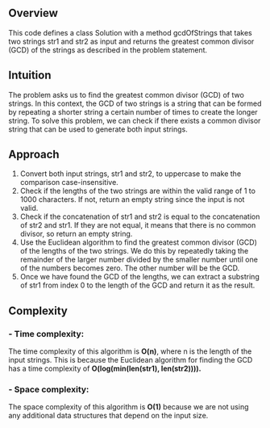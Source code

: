 ## Overview
This code defines a class Solution with a method gcdOfStrings that takes two strings str1 and str2 as input and returns the greatest common divisor (GCD) of the strings as described in the problem statement.

## Intuition
The problem asks us to find the greatest common divisor (GCD) of two strings. In this context, the GCD of two strings is a string that can be formed by repeating a shorter string a certain number of times to create the longer string. To solve this problem, we can check if there exists a common divisor string that can be used to generate both input strings.

## Approach
1. Convert both input strings, str1 and str2, to uppercase to make the comparison case-insensitive.
2. Check if the lengths of the two strings are within the valid range of 1 to 1000 characters. If not, return an empty string since the input is not valid.
3. Check if the concatenation of str1 and str2 is equal to the concatenation of str2 and str1. If they are not equal, it means that there is no common divisor, so return an empty string.
4. Use the Euclidean algorithm to find the greatest common divisor (GCD) of the lengths of the two strings. We do this by repeatedly taking the remainder of the larger number divided by the smaller number until one of the numbers becomes zero. The other number will be the GCD.
5. Once we have found the GCD of the lengths, we can extract a substring of str1 from index 0 to the length of the GCD and return it as the result.

## Complexity
### - Time complexity:
The time complexity of this algorithm is **O(n)**, where n is the length of the input strings. This is because the Euclidean algorithm for finding the GCD has a time complexity of **O(log(min(len(str1), len(str2)))).**

### - Space complexity:
The space complexity of this algorithm is **O(1)** because we are not using any additional data structures that depend on the input size.